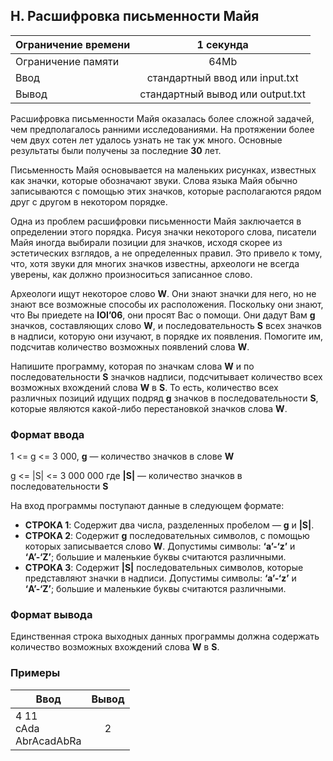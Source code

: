 ## H. Расшифровка письменности Майя

| Ограничение времени |            1 секунда             |
|---------------------|:--------------------------------:|
| Ограничение памяти  |               64Mb               |
| Ввод                |  стандартный ввод или input.txt  |
| Вывод               | стандартный вывод или output.txt |

Расшифровка письменности Майя оказалась более сложной задачей, чем предполагалось ранними исследованиями. На протяжении
более чем двух сотен лет удалось узнать не так уж много. Основные результаты были получены за последние **30** лет.

Письменность Майя основывается на маленьких рисунках, известных как значки, которые обозначают звуки. Слова языка Майя
обычно записываются с помощью этих значков, которые располагаются рядом друг с другом в некотором порядке.

Одна из проблем расшифровки письменности Майя заключается в определении этого порядка. Рисуя значки некоторого слова,
писатели Майя иногда выбирали позиции для значков, исходя скорее из эстетических взглядов, а не определенных правил. Это
привело к тому, что, хотя звуки для многих значков известны, археологи не всегда уверены, как должно произноситься
записанное слово.

Археологи ищут некоторое слово **W**. Они знают значки для него, но не знают все возможные способы их расположения.
Поскольку они знают, что Вы приедете на **IOI’06**, они просят Вас о помощи. Они дадут Вам **g** значков,
составляющих слово **W**, и последовательность **S** всех значков в надписи, которую они изучают, в порядке их появления. 
Помогите им, подсчитав количество возможных появлений слова **W**.

Напишите программу, которая по значкам слова **W** и по последовательности **S** значков надписи, подсчитывает
количество всех возможных вхождений слова **W** в **S**. То есть, количество всех различных позиций идущих подряд **g**
значков в последовательности **S**, которые являются какой-либо перестановкой значков слова **W**.

### Формат ввода

1 <= g <= 3 000, **g** — количество значков в слове **W**

g <= |S| <= 3 000 000 где **|S|** — количество значков в последовательности **S**

На вход программы поступают данные в следующем формате:

- **СТРОКА 1**: Содержит два числа, разделенных пробелом — **g** и **|S|**.
- **СТРОКА 2**: Содержит **g** последовательных символов, с помощью которых записывается слово **W**.
Допустимы символы: **‘a’-‘z’** и **‘A’-‘Z’**; большие и маленькие буквы считаются различными.
- **СТРОКА 3**: Содержит **|S|** последовательных символов, которые представляют значки в надписи.
Допустимы символы: **‘a’-‘z’** и **‘A’-‘Z’**; большие и маленькие буквы считаются различными.

### Формат вывода

Единственная строка выходных данных программы должна содержать количество возможных вхождений слова **W** в **S**.

### Примеры

| Ввод                        | Вывод |
|-----------------------------|:-----:|
| 4 11<br>cAda<br>AbrAcadAbRa |   2   |


 

               

